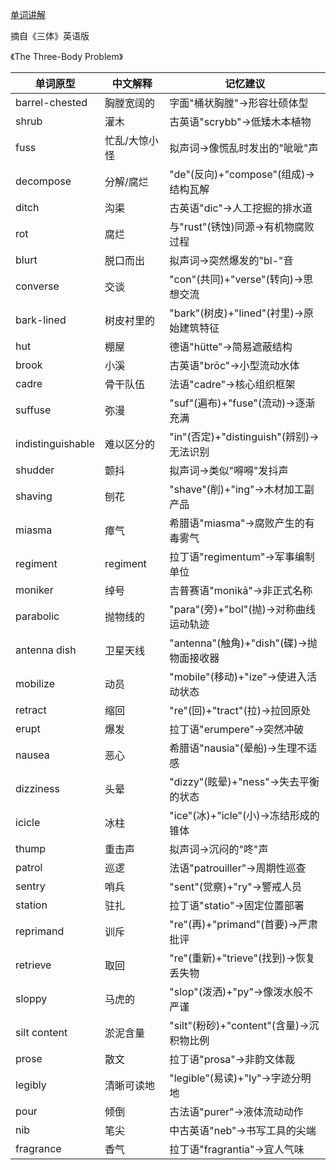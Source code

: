 [单词讲解](https://www.bilibili.com/audio/au4875047?type=1?type=6)

摘自《三体》英语版

《The Three-Body Problem》

| 单词原型          | 中文解释               | 记忆建议                                   |
|------------------|----------------------|------------------------------------------|
| barrel-chested   | 胸膛宽阔的           | 字面"桶状胸膛"→形容壮硕体型                   |
| shrub            | 灌木                 | 古英语"scrybb"→低矮木本植物                   |
| fuss             | 忙乱/大惊小怪        | 拟声词→像慌乱时发出的"呲呲"声                  |
| decompose        | 分解/腐烂            | "de"(反向)+"compose"(组成)→结构瓦解            |
| ditch            | 沟渠                 | 古英语"dic"→人工挖掘的排水道                   |
| rot              | 腐烂                 | 与"rust"(锈蚀)同源→有机物腐败过程               |
| blurt            | 脱口而出             | 拟声词→突然爆发的"bl-"音                      |
| converse         | 交谈                 | "con"(共同)+"verse"(转向)→思想交流              |
| bark-lined       | 树皮衬里的           | "bark"(树皮)+"lined"(衬里)→原始建筑特征         |
| hut              | 棚屋                 | 德语"hütte"→简易遮蔽结构                       |
| brook            | 小溪                 | 古英语"brōc"→小型流动水体                      |
| cadre            | 骨干队伍             | 法语"cadre"→核心组织框架                       |
| suffuse          | 弥漫                 | "suf"(遍布)+"fuse"(流动)→逐渐充满               |
| indistinguishable | 难以区分的           | "in"(否定)+"distinguish"(辨别)→无法识别         |
| shudder          | 颤抖                 | 拟声词→类似"嘚嘚"发抖声                        |
| shaving          | 刨花                 | "shave"(削)+"ing"→木材加工副产品                |
| miasma           | 瘴气                 | 希腊语"miasma"→腐败产生的有毒雾气               |
| regiment         |  regiment            | 拉丁语"regimentum"→军事编制单位                |
| moniker          | 绰号                 | 吉普赛语"monikā"→非正式名称                    |
| parabolic        | 抛物线的             | "para"(旁)+"bol"(抛)→对称曲线运动轨迹           |
| antenna dish     | 卫星天线             | "antenna"(触角)+"dish"(碟)→抛物面接收器        |
| mobilize         | 动员                 | "mobile"(移动)+"ize"→使进入活动状态            |
| retract          | 缩回                 | "re"(回)+"tract"(拉)→拉回原处                 |
| erupt            | 爆发                 | 拉丁语"erumpere"→突然冲破                     |
| nausea           | 恶心                 | 希腊语"nausia"(晕船)→生理不适感                |
| dizziness        | 头晕                 | "dizzy"(眩晕)+"ness"→失去平衡的状态             |
| icicle           | 冰柱                 | "ice"(冰)+"icle"(小)→冻结形成的锥体            |
| thump            | 重击声               | 拟声词→沉闷的"咚"声                           |
| patrol           | 巡逻                 | 法语"patrouiller"→周期性巡查                   |
| sentry           | 哨兵                 | "sent"(觉察)+"ry"→警戒人员                     |
| station          | 驻扎                 | 拉丁语"statio"→固定位置部署                    |
| reprimand        | 训斥                 | "re"(再)+"primand"(首要)→严肃批评               |
| retrieve         | 取回                 | "re"(重新)+"trieve"(找到)→恢复丢失物            |
| sloppy           | 马虎的               | "slop"(泼洒)+"py"→像泼水般不严谨                |
| silt content     | 淤泥含量             | "silt"(粉砂)+"content"(含量)→沉积物比例         |
| prose            | 散文                 | 拉丁语"prosa"→非韵文体裁                       |
| legibly          | 清晰可读地           | "legible"(易读)+"ly"→字迹分明地                |
| pour             | 倾倒                 | 古法语"purer"→液体流动动作                     |
| nib              | 笔尖                 | 中古英语"neb"→书写工具的尖端                   |
| fragrance        | 香气                 | 拉丁语"fragrantia"→宜人气味                    |